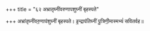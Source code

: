 +++
title = "६२ अभ्रातृघ्नींवरुणापशुघ्नीं बृहस्पते"

+++
अभ्रा॑तृघ्नींवरु॒णाप॑शुघ्नीं बृहस्पते। इ॒न्द्राप॑तिघ्नीं पु॒त्रिणी॒मास्मभ्यं॑ सवितर्वह॥